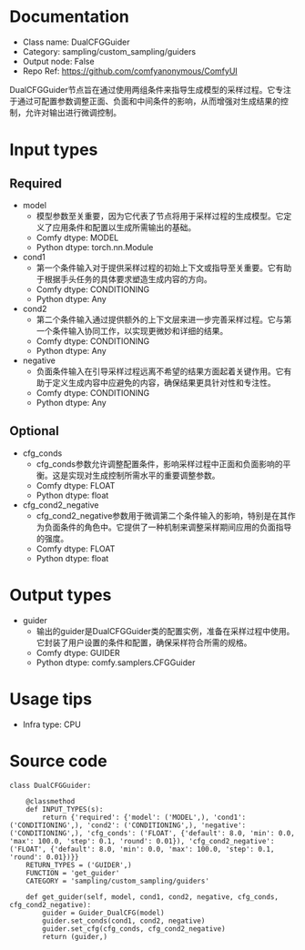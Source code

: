 # Documentation
- Class name: DualCFGGuider
- Category: sampling/custom_sampling/guiders
- Output node: False
- Repo Ref: https://github.com/comfyanonymous/ComfyUI

DualCFGGuider节点旨在通过使用两组条件来指导生成模型的采样过程。它专注于通过可配置参数调整正面、负面和中间条件的影响，从而增强对生成结果的控制，允许对输出进行微调控制。

# Input types
## Required
- model
    - 模型参数至关重要，因为它代表了节点将用于采样过程的生成模型。它定义了应用条件和配置以生成所需输出的基础。
    - Comfy dtype: MODEL
    - Python dtype: torch.nn.Module
- cond1
    - 第一个条件输入对于提供采样过程的初始上下文或指导至关重要。它有助于根据手头任务的具体要求塑造生成内容的方向。
    - Comfy dtype: CONDITIONING
    - Python dtype: Any
- cond2
    - 第二个条件输入通过提供额外的上下文层来进一步完善采样过程。它与第一个条件输入协同工作，以实现更微妙和详细的结果。
    - Comfy dtype: CONDITIONING
    - Python dtype: Any
- negative
    - 负面条件输入在引导采样过程远离不希望的结果方面起着关键作用。它有助于定义生成内容中应避免的内容，确保结果更具针对性和专注性。
    - Comfy dtype: CONDITIONING
    - Python dtype: Any
## Optional
- cfg_conds
    - cfg_conds参数允许调整配置条件，影响采样过程中正面和负面影响的平衡。这是实现对生成控制所需水平的重要调整参数。
    - Comfy dtype: FLOAT
    - Python dtype: float
- cfg_cond2_negative
    - cfg_cond2_negative参数用于微调第二个条件输入的影响，特别是在其作为负面条件的角色中。它提供了一种机制来调整采样期间应用的负面指导的强度。
    - Comfy dtype: FLOAT
    - Python dtype: float

# Output types
- guider
    - 输出的guider是DualCFGGuider类的配置实例，准备在采样过程中使用。它封装了用户设置的条件和配置，确保采样符合所需的规格。
    - Comfy dtype: GUIDER
    - Python dtype: comfy.samplers.CFGGuider

# Usage tips
- Infra type: CPU

# Source code
```
class DualCFGGuider:

    @classmethod
    def INPUT_TYPES(s):
        return {'required': {'model': ('MODEL',), 'cond1': ('CONDITIONING',), 'cond2': ('CONDITIONING',), 'negative': ('CONDITIONING',), 'cfg_conds': ('FLOAT', {'default': 8.0, 'min': 0.0, 'max': 100.0, 'step': 0.1, 'round': 0.01}), 'cfg_cond2_negative': ('FLOAT', {'default': 8.0, 'min': 0.0, 'max': 100.0, 'step': 0.1, 'round': 0.01})}}
    RETURN_TYPES = ('GUIDER',)
    FUNCTION = 'get_guider'
    CATEGORY = 'sampling/custom_sampling/guiders'

    def get_guider(self, model, cond1, cond2, negative, cfg_conds, cfg_cond2_negative):
        guider = Guider_DualCFG(model)
        guider.set_conds(cond1, cond2, negative)
        guider.set_cfg(cfg_conds, cfg_cond2_negative)
        return (guider,)
```